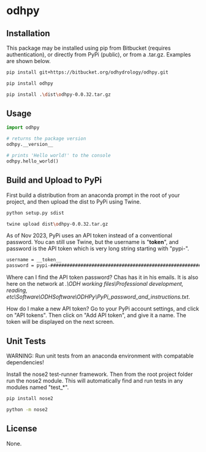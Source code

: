 # odhpy

## Installation

This package may be installed using pip from Bitbucket (requires authentication), or directly from PyPi (public), or from a .tar.gz. Examples are shown below.

```bash
pip install git+https://bitbucket.org/odhydrology/odhpy.git
```

```bash
pip install odhpy
```

```bash
pip install .\dist\odhpy-0.0.32.tar.gz
```

## Usage

```python
import odhpy

# returns the package version
odhpy.__version__

# prints 'Hello world!' to the console
odhpy.hello_world()
```

## Build and Upload to PyPi

First build a distribution from an anaconda prompt in the root of your project, and then upload the dist to PyPi using Twine.

```bash
python setup.py sdist
```

```bash
twine upload dist\odhpy-0.0.32.tar.gz
```

As of Nov 2023, PyPi uses an API token instead of a conventional password. You can still use Twine, but the username is "__token__", and password is the API token which is very long string starting with "pypi-". 

``` bash
username = __token__
password = pypi-#####################################################################################
```

Where can I find the API token password? Chas has it in his emails. It is also here on the network at *.\ODH working files\Professional development, reading, etc\Software\ODHSoftware\ODHPy\PyPi_password_and_instructions.txt*.

How do I make a new API token? Go to your PyPi account settings, and click on "API tokens". Then click on "Add API token", and give it a name. The token will be displayed on the next screen.

## Unit Tests

WARNING: Run unit tests from an anaconda environment with compatable dependencies!

Install the nose2 test-runner framework. Then from the root project folder run the nose2 module. This will automatically find and run tests in any modules named "test_*".

```bash
pip install nose2
```

```bash
python -m nose2
```

## License

None.
